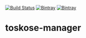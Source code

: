 [![Build Status](https://travis-ci.com/matteobogo/toskose-manager.svg?token=jguSttdQLntpxgiqp3py&branch=master)](https://travis-ci.com/matteobogo/toskose-manager)
[![Bintray](https://img.shields.io/badge/python-3.7.1-blue.svg)](https://www.python.org/downloads/release/python-371/)
[![Bintray](https://img.shields.io/badge/version-0.1.0-blue.svg)]()
# toskose-manager
